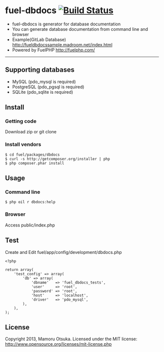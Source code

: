 # fuel-dbdocs [![Build Status](https://travis-ci.org/mp-php/fuel-dbdocs.png)](https://travis-ci.org/mp-php/fuel-dbdocs)

* fuel-dbdocs is generator for database documentation
* You can generate database documentation from command line and browser
* Example(GitLab Database) http://fueldbdocssample.madroom.net/index.html
* Powered by FuelPHP http://fuelphp.com/

---

## Supporting databases

* MySQL (pdo_mysql is required)
* PostgreSQL (pdo_pgsql is required)
* SQLite (pdo_sqlite is required)

## Install

### Getting code

Download zip or git clone

### Install vendors

	$ cd fuel/packages/dbdocs
	$ curl -s http://getcomposer.org/installer | php
	$ php composer.phar install

## Usage

### Command line

	$ php oil r dbdocs:help

### Browser

Access public/index.php

## Test

Create and Edit fuel/app/config/development/dbdocs.php

	<?php

	return array(
		'test_config' => array(
			'db' => array(
				'dbname'   => 'fuel_dbdocs_tests',
				'user'     => 'root',
				'password' => 'root',
				'host'     => 'localhost',
				'driver'   => 'pdo_mysql',
			),
		),
	);

## License

Copyright 2013, Mamoru Otsuka. Licensed under the MIT license: http://www.opensource.org/licenses/mit-license.php
